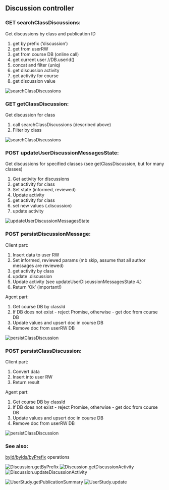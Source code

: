 ## Discussion controller

### GET searchClassDiscussions:  
Get discussions by class and publication ID

1.  get by prefix (‘discussion’)  
  1.  get from userRW  
  1.  get from course DB (online call)  
  1. get current user  //DB.userId()  
  1. concat and filter (uniq)  
1. get discussion activity  
  1. get activity for course  
  1. get discussion value  


![searchClassDiscussions](discussion/Discussion_GET_searchClassDiscussions.png)



### GET getClassDiscussion:
Get discussion for class

1. call searchClassDiscussions (described above)
  1. Filter by class


![searchClassDiscussions](discussion/Discussion_GET_getClassDiscussion.png)



### POST updateUserDiscussionMessagesState:
Get discussions for specified classes (see getClassDiscussion, but for many classes)

1. Get activity for discussions
  1. get activity for class
1. Set state (informed, reviewed)
1. Update activity
  1. get activity for class
  1. set new values (.discussion)
  1. update activity


![updateUserDiscussionMessagesState](discussion/Discussion_POST_updateUserDiscussionMessagesState.png)




### POST persistDiscussionMessage:
Client part: 

1. Insert data to user RW
1. Set informed, reviewed params (mb skip, assume that all author messages are reviewed)
  1. get activity by class
  1. update .discussion
1. Update activity (see updateUserDiscussionMessagesState 4.)
1. Return ‘Ok’ (important!)


Agent part: 

1. Get course DB by classId
1. If DB does not exist - reject Promise, otherwise - get doc from course DB
1. Update values and upsert doc in course DB
1. Remove doc from userRW DB

![persistClassDiscussion](discussion/Discussion_POST_persistDiscussionMessage.png)


### POST persistClassDiscussion:
Client part:  

1. Convert data
1. Insert into user RW
1. Return result


Agent part:  

1. Get course DB by classId
1. If DB does not exist - reject Promise, otherwise - get doc from course DB
1. Update values and upsert doc in course DB
1. Remove doc from userRW DB




![persistClassDiscussion](discussion/Discussion_POST_persistClassDiscussion.png)





### See also: 


[byId/byIds/byPrefix](../dao/common/byIds.png) operations


![Discussion.getByPrefix](../dao/Discussion/Discussion.getByPrefix.png)
![Discussion.getDiscussionActivity](../dao/Discussion/Discussion.getDiscussionActivity.png)
![Discussion.updateDiscussionActivity](../dao/Discussion/Discussion.updateDiscussionActivity.png)


![UserStudy.getPublicationSummary](../dao/UserStudy/getPublicationSummary.png)
![UserStudy.update](../dao/UserStudy/update.png)